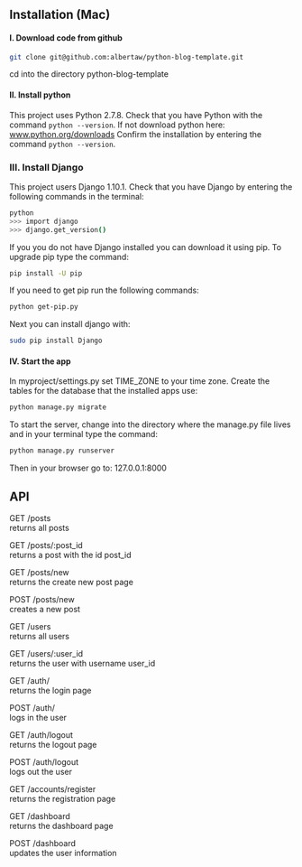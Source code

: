 
## Installation (Mac)

#### I. Download code from github  
```bash
git clone git@github.com:albertaw/python-blog-template.git
```
cd into the directory python-blog-template

#### II. Install python
This project uses Python 2.7.8.  Check that you have Python with the command
`python --version`.  If not download python here: www.python.org/downloads
Confirm the installation by entering the command `python --version`.

### III. Install Django
This project users Django 1.10.1.  Check that you have Django by entering the
following commands in the terminal:
```bash
python
>>> import django
>>> django.get_version()
```

If you you do not have Django installed you can download it using pip.
To upgrade pip type the command: 
```bash
pip install -U pip
```
If you need to get pip run the following commands: 
```bash
python get-pip.py
```
Next you can install django with:
```bash
sudo pip install Django
```

#### IV. Start the app
In myproject/settings.py set TIME_ZONE to your time zone.
Create the tables for the database that the installed apps use: 
```bash
python manage.py migrate
```
To start the server, change into the directory where the manage.py file lives
and in your terminal type the command:
```bash
python manage.py runserver
```
Then in your browser go to: 127.0.0.1:8000


## API

GET /posts  
returns all posts

GET /posts/:post_id  
returns a post with the id post_id

GET /posts/new  
returns the create new post page

POST /posts/new  
creates a new post

GET /users  
returns all users

GET /users/:user_id  
returns the user with username user_id

GET /auth/  
returns the login page

POST /auth/  
logs in the user

GET /auth/logout  
returns the logout page

POST /auth/logout  
logs out the user

GET /accounts/register  
returns the registration page

GET /dashboard  
returns the dashboard page

POST /dashboard  
updates the user information

